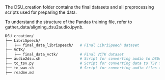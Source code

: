 The DSU_creation folder contains the final datasets and all preprocessing scripts used for preparing the data.

To understand the structure of the Pandas training file, refer to gather_data/aligning_dsu2audio.ipynb.

``` bash
DSU_creation/  
├── LibriSpeech/  
│   ├── final_data_librispeech/   # Final LibriSpeech dataset  
├── VCTK/  
│   ├── final_data_vctk/          # Final VCTK dataset  
├── audio2dsu.sh                  # Script for converting audio to DSUs  
├── to_tsv.py                     # Script for converting data to TSV format  
├── to_wav.sh                     # Script for converting audio files to WAV format  
├── readme.md   

```